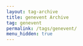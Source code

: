 ```yaml
---
layout: tag-archive
title: genevent Archive
tag: genevent
permalink: /tags/genevent/
menu_hidden: true
---
```

